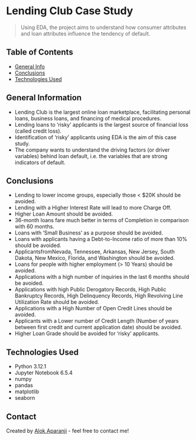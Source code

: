 # Lending Club Case Study
> Using EDA, the project aims to understand how consumer attributes and loan attributes influence the tendency of default.


## Table of Contents
* [General Info](#general-information)
* [Conclusions](#conclusions)
* [Technologies Used](#technologies-used)

<!-- You can include any other section that is pertinent to your problem -->

## General Information
- Lending Club is the largest online loan marketplace, facilitating personal loans, business loans, and financing of medical procedures.
- Lending loans to ‘risky’ applicants is the largest source of financial loss (called credit loss).
- Identification of ‘risky’ applicants using EDA is the aim of this case study.
- The company wants to understand the driving factors (or driver variables) behind loan default, i.e. the variables that are strong indicators of default.

<!-- You don't have to answer all the questions - just the ones relevant to your project. -->

## Conclusions
- Lending to lower income groups, especially those < $20K should be avoided.
- Lending with a Higher Interest Rate will lead to more Charge Off.
- Higher Loan Amount should be avoided.
- 36-month loans fare much better in terms of Completion in comparison with 60 months.
- Loans with ‘Small Business’ as a purpose should be avoided.
- Loans with applicants having a Debt-to-Income ratio of more than 10% should be avoided.
- ApplicantsfromNevada, Tennessee, Arkansas, New Jersey, South Dakota, New Mexico, Florida, and Washington should be avoided.
- Loans for people with higher employment (> 10 Years) should be avoided.
- Applications with a high number of inquiries in the last 6 months should be avoided.
- Applications with high Public Derogatory Records, High Public Bankruptcy Records, High Delinquency Records, High Revolving Line Utilization Rate should be avoided.
- Applications with a High Number of Open Credit Lines should be avoided.
- Applicants with a Lower number of Credit Length (Number of years between first credit and current application date) should be avoided.
- Higher Loan Grade should be avoided for ‘risky’ applicants.

<!-- You don't have to answer all the questions - just the ones relevant to your project. -->


## Technologies Used
- Python 3.12.1
- Jupyter Notebook 6.5.4
- numpy
- pandas
- matplotlib
- seaborn

<!-- As the libraries versions keep on changing, it is recommended to mention the version of library used in this project -->


## Contact
Created by [Alok Aparanji](https://github.com/alokaa/) - feel free to contact me!


<!-- Optional -->
<!-- ## License -->
<!-- This project is open source and available under the [... License](). -->

<!-- You don't have to include all sections - just the one's relevant to your project -->
